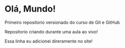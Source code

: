 # Olá, Mundo!
 Primeiro repositorio versionado do curso de Git e GitHub

 Repositorio criando durante uma aula ao vivo!
 
 Essa linha eu adicionei direramente no site!
